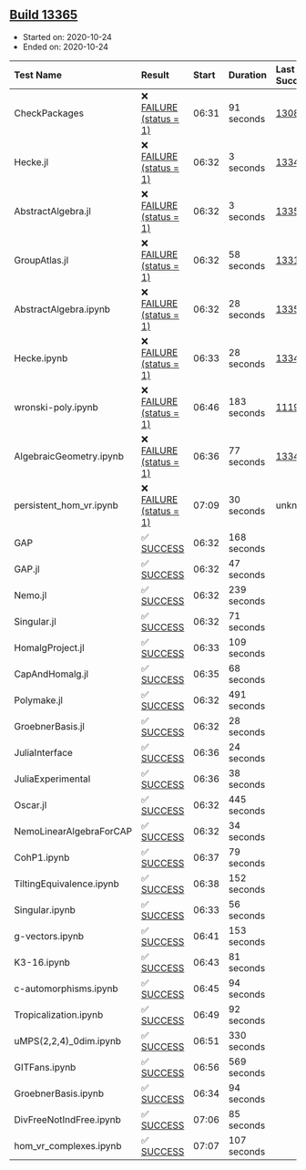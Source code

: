## [Build 13365](https://oscarci.mathematik.uni-kl.de/job/oscar/13365/)

* Started on: 2020-10-24
* Ended on: 2020-10-24

| Test Name    | Result | Start | Duration | Last Success | First Failure |
|:-------------|:-------|:------|:---------|:-------------|:--------------|
| CheckPackages | ❌ [FAILURE (status = 1)](https://oscarci.mathematik.uni-kl.de/job/oscar/13365/artifact/logs/build-13365/CheckPackages.log) | 06:31 | 91 seconds | [13085](https://oscarci.mathematik.uni-kl.de/job/oscar/13085/) | [13086](https://oscarci.mathematik.uni-kl.de/job/oscar/13086/) |
| Hecke.jl | ❌ [FAILURE (status = 1)](https://oscarci.mathematik.uni-kl.de/job/oscar/13365/artifact/logs/build-13365/Hecke.jl.log) | 06:32 | 3 seconds | [13341](https://oscarci.mathematik.uni-kl.de/job/oscar/13341/) | [13342](https://oscarci.mathematik.uni-kl.de/job/oscar/13342/) |
| AbstractAlgebra.jl | ❌ [FAILURE (status = 1)](https://oscarci.mathematik.uni-kl.de/job/oscar/13365/artifact/logs/build-13365/AbstractAlgebra.jl.log) | 06:32 | 3 seconds | [13355](https://oscarci.mathematik.uni-kl.de/job/oscar/13355/) | [13356](https://oscarci.mathematik.uni-kl.de/job/oscar/13356/) |
| GroupAtlas.jl | ❌ [FAILURE (status = 1)](https://oscarci.mathematik.uni-kl.de/job/oscar/13365/artifact/logs/build-13365/GroupAtlas.jl.log) | 06:32 | 58 seconds | [13311](https://oscarci.mathematik.uni-kl.de/job/oscar/13311/) | [13312](https://oscarci.mathematik.uni-kl.de/job/oscar/13312/) |
| AbstractAlgebra.ipynb | ❌ [FAILURE (status = 1)](https://oscarci.mathematik.uni-kl.de/job/oscar/13365/artifact/logs/build-13365/AbstractAlgebra.ipynb.log) | 06:32 | 28 seconds | [13355](https://oscarci.mathematik.uni-kl.de/job/oscar/13355/) | [13356](https://oscarci.mathematik.uni-kl.de/job/oscar/13356/) |
| Hecke.ipynb | ❌ [FAILURE (status = 1)](https://oscarci.mathematik.uni-kl.de/job/oscar/13365/artifact/logs/build-13365/Hecke.ipynb.log) | 06:33 | 28 seconds | [13341](https://oscarci.mathematik.uni-kl.de/job/oscar/13341/) | [13342](https://oscarci.mathematik.uni-kl.de/job/oscar/13342/) |
| wronski-poly.ipynb | ❌ [FAILURE (status = 1)](https://oscarci.mathematik.uni-kl.de/job/oscar/13365/artifact/logs/build-13365/wronski-poly.ipynb.log) | 06:46 | 183 seconds | [11192](https://oscarci.mathematik.uni-kl.de/job/oscar/11192/) | [11193](https://oscarci.mathematik.uni-kl.de/job/oscar/11193/) |
| AlgebraicGeometry.ipynb | ❌ [FAILURE (status = 1)](https://oscarci.mathematik.uni-kl.de/job/oscar/13365/artifact/logs/build-13365/AlgebraicGeometry.ipynb.log) | 06:36 | 77 seconds | [13341](https://oscarci.mathematik.uni-kl.de/job/oscar/13341/) | [13342](https://oscarci.mathematik.uni-kl.de/job/oscar/13342/) |
| persistent_hom_vr.ipynb | ❌ [FAILURE (status = 1)](https://oscarci.mathematik.uni-kl.de/job/oscar/13365/artifact/logs/build-13365/persistent_hom_vr.ipynb.log) | 07:09 | 30 seconds | unknown | unknown |
| GAP | ✅ [SUCCESS](https://oscarci.mathematik.uni-kl.de/job/oscar/13365/artifact/logs/build-13365/GAP.log) | 06:32 | 168 seconds |  |  |
| GAP.jl | ✅ [SUCCESS](https://oscarci.mathematik.uni-kl.de/job/oscar/13365/artifact/logs/build-13365/GAP.jl.log) | 06:32 | 47 seconds |  |  |
| Nemo.jl | ✅ [SUCCESS](https://oscarci.mathematik.uni-kl.de/job/oscar/13365/artifact/logs/build-13365/Nemo.jl.log) | 06:32 | 239 seconds |  |  |
| Singular.jl | ✅ [SUCCESS](https://oscarci.mathematik.uni-kl.de/job/oscar/13365/artifact/logs/build-13365/Singular.jl.log) | 06:32 | 71 seconds |  |  |
| HomalgProject.jl | ✅ [SUCCESS](https://oscarci.mathematik.uni-kl.de/job/oscar/13365/artifact/logs/build-13365/HomalgProject.jl.log) | 06:33 | 109 seconds |  |  |
| CapAndHomalg.jl | ✅ [SUCCESS](https://oscarci.mathematik.uni-kl.de/job/oscar/13365/artifact/logs/build-13365/CapAndHomalg.jl.log) | 06:35 | 68 seconds |  |  |
| Polymake.jl | ✅ [SUCCESS](https://oscarci.mathematik.uni-kl.de/job/oscar/13365/artifact/logs/build-13365/Polymake.jl.log) | 06:32 | 491 seconds |  |  |
| GroebnerBasis.jl | ✅ [SUCCESS](https://oscarci.mathematik.uni-kl.de/job/oscar/13365/artifact/logs/build-13365/GroebnerBasis.jl.log) | 06:32 | 28 seconds |  |  |
| JuliaInterface | ✅ [SUCCESS](https://oscarci.mathematik.uni-kl.de/job/oscar/13365/artifact/logs/build-13365/JuliaInterface.log) | 06:36 | 24 seconds |  |  |
| JuliaExperimental | ✅ [SUCCESS](https://oscarci.mathematik.uni-kl.de/job/oscar/13365/artifact/logs/build-13365/JuliaExperimental.log) | 06:36 | 38 seconds |  |  |
| Oscar.jl | ✅ [SUCCESS](https://oscarci.mathematik.uni-kl.de/job/oscar/13365/artifact/logs/build-13365/Oscar.jl.log) | 06:32 | 445 seconds |  |  |
| NemoLinearAlgebraForCAP | ✅ [SUCCESS](https://oscarci.mathematik.uni-kl.de/job/oscar/13365/artifact/logs/build-13365/NemoLinearAlgebraForCAP.log) | 06:32 | 34 seconds |  |  |
| CohP1.ipynb | ✅ [SUCCESS](https://oscarci.mathematik.uni-kl.de/job/oscar/13365/artifact/logs/build-13365/CohP1.ipynb.log) | 06:37 | 79 seconds |  |  |
| TiltingEquivalence.ipynb | ✅ [SUCCESS](https://oscarci.mathematik.uni-kl.de/job/oscar/13365/artifact/logs/build-13365/TiltingEquivalence.ipynb.log) | 06:38 | 152 seconds |  |  |
| Singular.ipynb | ✅ [SUCCESS](https://oscarci.mathematik.uni-kl.de/job/oscar/13365/artifact/logs/build-13365/Singular.ipynb.log) | 06:33 | 56 seconds |  |  |
| g-vectors.ipynb | ✅ [SUCCESS](https://oscarci.mathematik.uni-kl.de/job/oscar/13365/artifact/logs/build-13365/g-vectors.ipynb.log) | 06:41 | 153 seconds |  |  |
| K3-16.ipynb | ✅ [SUCCESS](https://oscarci.mathematik.uni-kl.de/job/oscar/13365/artifact/logs/build-13365/K3-16.ipynb.log) | 06:43 | 81 seconds |  |  |
| c-automorphisms.ipynb | ✅ [SUCCESS](https://oscarci.mathematik.uni-kl.de/job/oscar/13365/artifact/logs/build-13365/c-automorphisms.ipynb.log) | 06:45 | 94 seconds |  |  |
| Tropicalization.ipynb | ✅ [SUCCESS](https://oscarci.mathematik.uni-kl.de/job/oscar/13365/artifact/logs/build-13365/Tropicalization.ipynb.log) | 06:49 | 92 seconds |  |  |
| uMPS(2,2,4)_0dim.ipynb | ✅ [SUCCESS](https://oscarci.mathematik.uni-kl.de/job/oscar/13365/artifact/logs/build-13365/uMPS-2-2-4-_0dim.ipynb.log) | 06:51 | 330 seconds |  |  |
| GITFans.ipynb | ✅ [SUCCESS](https://oscarci.mathematik.uni-kl.de/job/oscar/13365/artifact/logs/build-13365/GITFans.ipynb.log) | 06:56 | 569 seconds |  |  |
| GroebnerBasis.ipynb | ✅ [SUCCESS](https://oscarci.mathematik.uni-kl.de/job/oscar/13365/artifact/logs/build-13365/GroebnerBasis.ipynb.log) | 06:34 | 94 seconds |  |  |
| DivFreeNotIndFree.ipynb | ✅ [SUCCESS](https://oscarci.mathematik.uni-kl.de/job/oscar/13365/artifact/logs/build-13365/DivFreeNotIndFree.ipynb.log) | 07:06 | 85 seconds |  |  |
| hom_vr_complexes.ipynb | ✅ [SUCCESS](https://oscarci.mathematik.uni-kl.de/job/oscar/13365/artifact/logs/build-13365/hom_vr_complexes.ipynb.log) | 07:07 | 107 seconds |  |  |
